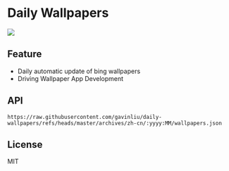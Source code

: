 # Daily Wallpapers
  
![](https://www.bing.com/th?id=OHR.GiantCuttlefish_ZH-CN0670915878_UHD.jpg)

## Feature

- Daily automatic update of bing wallpapers
- Driving Wallpaper App Development

## API

```
https://raw.githubusercontent.com/gavinliu/daily-wallpapers/refs/heads/master/archives/zh-cn/:yyyy:MM/wallpapers.json
```

## License

MIT
  